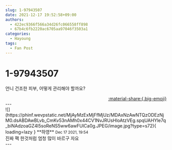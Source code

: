 ```yaml
---
slug: 1-97943507
date: 2021-12-17 19:52:58+09:00
authors:
  - 422ec9366f566a34d26fc066558ff898
  - 67b4c6fb2220ac6705aa97046f3503a1
categories:
  - Hayoung
tags:
  - Fan Post
---
```


# 1-97943507

<div class="post-container" markdown="1">
<div class="content-container md-sidebar__scrollwrap" markdown="1">

언니 건조한 피부, 어떻게 관리해야 할까요?

</div>
</div>

<div style="text-align: right;" markdown="1">
<a href="https://weverse.io/fromis9/fanpost/1-97943507" style="text-align: right;">:material-share:{.big-emoji}</a>
</div>
---

<div class="comments-container md-sidebar__scrollwrap" markdown="1">
<div class="comment" markdown="1">
<div class='id-container' markdown="1">
![](https://phinf.wevpstatic.net/MjAyMzExMjFfMjUz/MDAxNzAwNTQzODEzNjM0.dsABDAwBLvb_CmKv53nAMh0x44CV1NvJRUsHloAtzVEg.spqUAHYle7q_biNAdzoaGZ4l5soReNS5ww6awFUlCa0g.JPEG/image.jpg?type=s72){ loading=lazy }
**<span class="artist">하영</span>** <small>Dec 17 2021, 19:54</small><br>
</div>
<div class='comment-body' markdown="1">
진짜 팩 한것처럼 엄청 많이 바르구 자요
</div>
</div>
</div>
---
